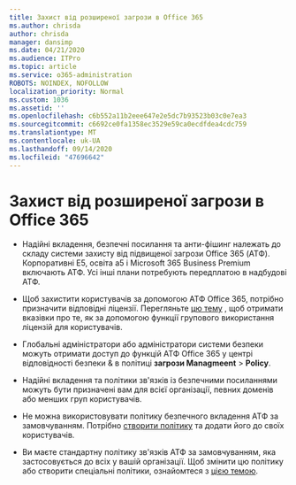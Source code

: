 ```yaml
---
title: Захист від розширеної загрози в Office 365
ms.author: chrisda
author: chrisda
manager: dansimp
ms.date: 04/21/2020
ms.audience: ITPro
ms.topic: article
ms.service: o365-administration
ROBOTS: NOINDEX, NOFOLLOW
localization_priority: Normal
ms.custom: 1036
ms.assetid: ''
ms.openlocfilehash: c6b552a11b2eee647e2e5dc7b93523b03c0e7ea3
ms.sourcegitcommit: c6692ce0fa1358ec3529e59ca0ecdfdea4cdc759
ms.translationtype: MT
ms.contentlocale: uk-UA
ms.lasthandoff: 09/14/2020
ms.locfileid: "47696642"
---
```

# <a name="office-365-advanced-threat-protection"></a>Захист від розширеної загрози в Office 365

- Надійні вкладення, безпечні посилання та анти-фішинг належать до складу системи захисту від підвищеної загрози Office 365 (АТФ). Корпоративні E5, освіта a5 і Microsoft 365 Business Premium включають АТФ. Усі інші плани потребують передплатою в надбудові АТФ.

- Щоб захистити користувачів за допомогою АТФ Office 365, потрібно призначити відповідні ліцензії. Перегляньте [цю тему](https://docs.microsoft.com/microsoft-365/admin/add-users/add-users) , щоб отримати вказівки про те, як за допомогою функції групового використання ліцензій для користувачів.

- Глобальні адміністратори або адміністратори системи безпеки можуть отримати доступ до функцій АТФ Office 365 у центрі відповідності безпеки & в політиці **загрози Managmeent** \> **Policy**.

- Надійні вкладення та політики зв'язків із безпечними посиланнями можуть бути призначені вам для всієї організації, певних доменів або менших груп користувачів.

- Не можна використовувати політику безпечного вкладення АТФ за замовчуванням. Потрібно [створити політику](https://docs.microsoft.com/microsoft-365/security/office-365-security/set-up-atp-safe-attachments-policies) та додати його до своїх користувачів.

- Ви маєте стандартну політику зв'язків АТФ за замовчуванням, яка застосовується до всіх у вашій організації. Щоб змінити цю політику або створити спеціальні політики, ознайомтеся з [цією темою](https://docs.microsoft.com/microsoft-365/security/office-365-security/set-up-atp-safe-links-policies).
